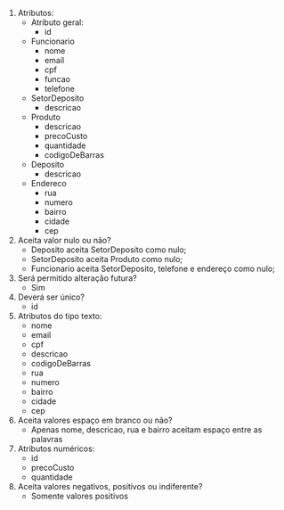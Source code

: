 1. Atributos:
    * Atributo geral:
        * id
    * Funcionario
        * nome
        * email
        * cpf
        * funcao
        * telefone    
    * SetorDeposito
        * descricao
    * Produto
        * descricao
        * precoCusto
        * quantidade
        * codigoDeBarras
    * Deposito
       * descricao
    * Endereco
        * rua
        * numero
        * bairro
        * cidade
        * cep
2. Aceita valor nulo ou não?  
    * Deposito aceita SetorDeposito como nulo;
    * SetorDeposito aceita Produto como nulo;
    * Funcionario aceita SetorDeposito, telefone e endereço como nulo;
3. Será permitido alteração futura?
    * Sim
4. Deverá ser único?
    * id
5. Atributos do tipo texto:
    * nome
    * email
    * cpf
    * descricao
    * codigoDeBarras
    * rua
    * numero
    * bairro
    * cidade
    * cep
6. Aceita valores espaço em branco ou não?
    * Apenas nome, descricao, rua e bairro aceitam espaço entre as palavras
7. Atributos numéricos:
    * id
    * precoCusto
    * quantidade
8. Aceita valores negativos, positivos ou indiferente?
    * Somente valores positivos
     
